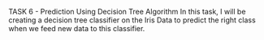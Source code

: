 TASK 6 - Prediction Using Decision Tree Algorithm
In this task, I will be creating a decision tree classifier on the Iris Data to predict the right class when we feed new data to this classifier.
